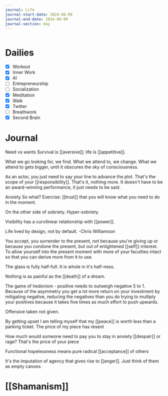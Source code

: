 ```yaml
---
journal: Life
journal-start-date: 2024-08-09
journal-end-date: 2024-08-09
journal-section: day
---
```


```calendar-nav
```

# Dailies

- [x] Workout
- [x] Inner Work
- [x] AI
- [ ] Entrepreneurship
- [ ] Socialization
- [x] Meditation
- [x] Walk
- [x] Twitter
- [ ] Breathwork
- [x] Second Brain

# Journal

Need vs wants
Survival is [[aversive]]; life is [[appetitive]].

What we go looking for, we find. What we attend to, we change. What we attend to gets bigger, until it obscures the sky of consciousness.

As an actor, you just need to say your line to advance the plot. That's the scope of your [[responsibility]]. That's it, nothing more. It doesn't have to be an award-winning performance, it just needs to be said. 

Anxiety
So what? Exercise: [[trust]] that you will know what you need to do in the moment.  

On the other side of sobriety. Hyper-sobriety. 

Visibility has a curvilinear relationship with [[power]].

Life lived by design, not by default. -Chris Williamson

You accept, you surrender to the present, not because you're giving up or because you condone the present, but out of enlightened [[self]]-interest. To allow yourself into the present moment with more of your faculties intact so that you can derive more from it to use.

The glass is fully half-full. It is whole in it's half-ness.

Nothing is as painful as the [[death]] of a dream.

The game of hedonism - positive needs to outweigh negative 5 to 1. Because of the asymmetry you get a lot more return on your investment by mitigating negative, reducing the negatives than you do trying to multiply your positives because it takes five times as much effort to push upwards. 

Offensive taken not given.

By getting upset I am telling myself that my [[peace]] is worth less than a parking ticket. The price of my piece has resent 

How much would someone need to pay you to stay in anxiety [[despair]] or rage? That's the price of your piece 

Functional hopelessness means pure radical [[acceptance]] of others 

It's the imputation of agency that gives rise to [[anger]]. Just think of them as empty canoes.
# [[Shamanism]]


